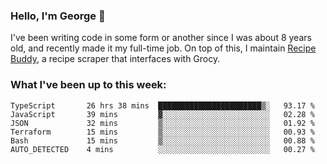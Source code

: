 ### Hello, I'm George 👋

I've been writing code in some form or another since I was about 8 years old, and recently made it my full-time job. On top of this, I maintain [Recipe Buddy](https://github.com/georgegebbett/recipe-buddy), a recipe scraper that interfaces with Grocy.  

<!--
**georgegebbett/georgegebbett** is a ✨ _special_ ✨ repository because its `README.md` (this file) appears on your GitHub profile.

Here are some ideas to get you started:

- 🔭 I’m currently working on ...
- 🌱 I’m currently learning ...
- 👯 I’m looking to collaborate on ...
- 🤔 I’m looking for help with ...
- 💬 Ask me about ...
- 📫 How to reach me: ...
- 😄 Pronouns: ...
- ⚡ Fun fact: ...
-->

### What I've been up to this week:
<!--START_SECTION:waka-->

```text
TypeScript       26 hrs 38 mins  ███████████████████████▒░   93.17 %
JavaScript       39 mins         ▓░░░░░░░░░░░░░░░░░░░░░░░░   02.28 %
JSON             32 mins         ▒░░░░░░░░░░░░░░░░░░░░░░░░   01.92 %
Terraform        15 mins         ▒░░░░░░░░░░░░░░░░░░░░░░░░   00.93 %
Bash             15 mins         ▒░░░░░░░░░░░░░░░░░░░░░░░░   00.88 %
AUTO_DETECTED    4 mins          ░░░░░░░░░░░░░░░░░░░░░░░░░   00.27 %
```

<!--END_SECTION:waka-->
